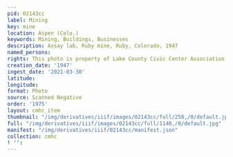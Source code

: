 ```yaml
---
pid: 02143cc
label: Mining
key: mine
location: Aspen (Colo.)
keywords: Mining, Buildings, Businesses
description: Assay lab, Ruby mine, Ruby, Colorado, 1947
named_persons: 
rights: This photo is property of Lake County Civic Center Association.
creation_date: '1947'
ingest_date: '2021-03-30'
latitude: 
longitude: 
format: Photo
source: Scanned Negative
order: '1975'
layout: cmhc_item
thumbnail: "/img/derivatives/iiif/images/02143cc/full/250,/0/default.jpg"
full: "/img/derivatives/iiif/images/02143cc/full/1140,/0/default.jpg"
manifest: "/img/derivatives/iiif/02143cc/manifest.json"
collection: cmhc
! '': 
---
```

